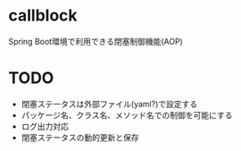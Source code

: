 # callblock
Spring Boot環境で利用できる閉塞制御機能(AOP)

# TODO
- 閉塞ステータスは外部ファイル(yaml?)で設定する
- パッケージ名、クラス名、メソッド名での制御を可能にする
- ログ出力対応
- 閉塞ステータスの動的更新と保存
